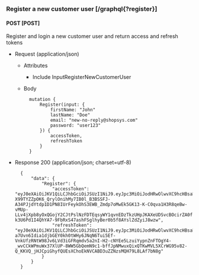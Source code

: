 ### Register a new customer user [/graphql{?register}]

#### POST [POST]

Register and login a new customer user and return access and refresh tokens

- Request (application/json)

    - Attributes

        - Include InputRegisterNewCustomerUser

    - Body

            mutation {
                Register(input: {
                    firstName: "John"
                    lastName: "Doe"
                    email: "new-no-reply@shopsys.com"
                    password: "user123"
                }) {
                    accessToken,
                    refreshToken
                }
            }

- Response 200 (application/json; charset=utf-8)

        {
            "data": {
                "Register": {
                    "accessToken": "eyJ0eXAiOiJKV1QiLCJhbGciOiJSUzI1NiJ9.eyJpc3MiOiJodHRwOlwvXC9hcHBsaWNhdGlvbjo4MDAwIiwiYXVkIjoiaHR0cDpcL1wvYXBwbGljYXRpb246ODAwMCIsImlhdCI6MTYwNDU5MTkzNywiZXhwIjoxNjA0NTkyMjM3LCJkZXZpY2VJZCI6IjQwZGNjNmE0LTllZDAtNGM1YS04ZDc4LWMxOGMwMTllYWY3MCIsInV1aWQiOiJlZWZmYTM0OC1mYTg0LTQyZmQtOTAwMy1kYTkzOWZlODllYmIiLCJlbWFpbCI6Im5ldy1uby1yZXBseUBzaG9wc3lzLmNvbSIsImZ1bGxOYW1lIjoiRG9lIEpvaG4iLCJyb2xlcyI6WyJST0xFX0xPR0dFRF9DVVNUT01FUiJdfQ.MWNJIiI2C_DNn4D3-X99TYZZpOK6_QrylOnihMy7IB0l_B3BSSFJ-A34PJjdYtdp1D1PN8IUrFeykOhS3EWB_Zmdp7oMwEk5GK13-K-C0qva1H3R8qeBw-vMUp-LLv4jXpb8yOxQGojY2CJtPslNzFDTEqsyWY1qvnEDzTkzUHpJKAXeUDSvcBOcirZA0fUATeDSSzgiOX_RFYyfkcmgr39kQvVfMTP67oTSs6Re0X0cXURvh67JZwh719YMZ_plx88LB77s3liF8fqc4uIWNwL6LW8lVsN-k3U6Pd1I4QhYA7-9FbRxS47ashFSglhyBer0b5f8AYslZdZyiJ8wzw",
                    "refreshToken": "eyJ0eXAiOiJKV1QiLCJhbGciOiJSUzI1NiJ9.eyJpc3MiOiJodHRwOlwvXC9hcHBsaWNhdGlvbjo4MDAwIiwiYXVkIjoiaHR0cDpcL1wvYXBwbGljYXRpb246ODAwMCIsImlhdCI6MTYwNDU5MTkzNywiZXhwIjoxNjA1ODAxNTM3LCJ1dWlkIjoiZWVmZmEzNDgtZmE4NC00MmZkLTkwMDMtZGE5MzlmZTg5ZWJiIiwic2VjcmV0Q2hhaW4iOiI3NzQ0ZTQ5NTZhZDI3ZjFiMDhlZjdhNzhhNGFkYWMyYjIyMWM5MjAyIn0.AaDNjYpj2sTP_zak3HdGtbkS7F3Di0gloMVIi3pgNMkL7_MGbPBmMbTYQNcIQQyYoslup2FGd6Y4mn6bx5qXSC_iaSLuTfxyzmXaIOVrSssqPCtyQO9OPO8MkUFI-a7Uvn6Idia1djbGEY0kh0tWHy6JNqN6Tui5Ef-VnkUfzRNtW98Jv6LVd3iGFRqmdv5a2nI-H2-cNYEe5LzuiYypnZnFTOgY4-_wvCCkWPmuWx37XlUP-8WW5GbQemN9c1-bffJpNMwuxQixQTKwMVL5XCrWG95v82-Q_KKVQ_jHJCpiGhyfQUEsXChoEkNVCABD3uZZNzsMQH79L8LAf7bN8g"
                }
            }
        }

